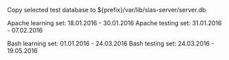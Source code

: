 Copy selected test database to ${prefix}/var/lib/slas-server/server.db

Apache learning set: 18.01.2016 - 30.01.2016
Apache testing set:  31.01.2016 - 07.02.2016

Bash learning set: 01.01.2016 - 24.03.2016
Bash testing set: 24.03.2016 - 19.05.2016

